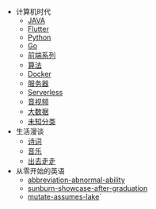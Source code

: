 - 计算机时代
  - [JAVA](/计算机时代/Java世界/1.DelegatingFilterProxy.md)
  - [Flutter](/计算机时代/Flutter冲/1.Dart请求工具封装.md)
  - [Python](/计算机时代/无限Python/1.子进程执行shell命令.md)
  - [Go](/计算机时代/进军Go语言/1.交叉编译.md)
  - [前端系列](/计算机时代/前端系列/1.仿Medium编辑页.md)
  - [算法](/计算机时代/算法(啊哈)/1.分布式ID生成-雪花算法.md)
  - [Docker](计算机时代/Docker万物生/1.ApiSix使用指南.md)
  - [服务器](/计算机时代/服务器/1.AlibabaCloudLinux3(SoaringFalcon).md)
  - [Serverless](/计算机时代/云函数/1.Serverless开发者平台.md)
  - [音视频](/计算机时代/音视频集锦/1.ffmpeg命令集合.md)
  - [大数据](/计算机时代/大数据/1.Flink-SQL同步示例.md)
  - [未知分类](/计算机时代/Everyting/1.ApacheDoris.md)
- 生活漫谈
  - [诗词](/生活漫谈/诗词/1.定风波.md)
  - [音乐](/生活漫谈/音乐/1.漠河舞厅.md)
  - [出去走走](/生活漫谈/出去走走/1.二〇一九-一人游.md)
- 从零开始的英语
  - [abbreviation-abnormal-ability](/从零开始的英语/1.abbreviation-abnormal-ability.md)
  - [sunburn-showcase-after-graduation](/从零开始的英语/2.sunburn-showcase-after-graduation.md)
  - [mutate-assumes-lake](/从零开始的英语/3.mutate-assumes-lake.md)`